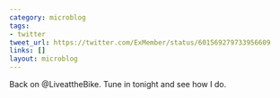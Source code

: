 ```yaml
---
category: microblog
tags:
- twitter
tweet_url: https://twitter.com/ExMember/status/601569279733956609
links: []
layout: microblog
---
```

Back on @LiveattheBike. Tune in tonight and see how I do.
